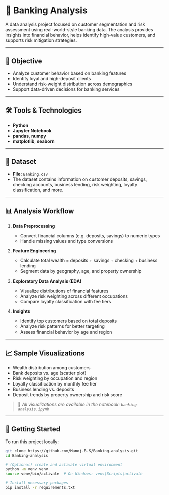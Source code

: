 # 🏦 Banking Analysis

A data analysis project focused on customer segmentation and risk assessment using real-world-style banking data. The analysis provides insights into financial behavior, helps identify high-value customers, and supports risk mitigation strategies.

---

## 📌 Objective

- Analyze customer behavior based on banking features  
- Identify loyal and high-deposit clients  
- Understand risk-weight distribution across demographics  
- Support data-driven decisions for banking services

---

## 🛠️ Tools & Technologies

- **Python**
- **Jupyter Notebook**
- **pandas**, **numpy**
- **matplotlib**, **seaborn**

---

## 📂 Dataset

- **File:** `Banking.csv`  
- The dataset contains information on customer deposits, savings, checking accounts, business lending, risk weighting, loyalty classification, and more.

---

## 📊 Analysis Workflow

1. **Data Preprocessing**
   - Convert financial columns (e.g. deposits, savings) to numeric types
   - Handle missing values and type conversions

2. **Feature Engineering**
   - Calculate total wealth = deposits + savings + checking + business lending
   - Segment data by geography, age, and property ownership

3. **Exploratory Data Analysis (EDA)**
   - Visualize distributions of financial features
   - Analyze risk weighting across different occupations
   - Compare loyalty classification with fee tiers

4. **Insights**
   - Identify top customers based on total deposits
   - Analyze risk patterns for better targeting
   - Assess financial behavior by age and region

---

## 📈 Sample Visualizations

- Wealth distribution among customers  
- Bank deposits vs. age (scatter plot)  
- Risk weighting by occupation and region  
- Loyalty classification by monthly fee tier  
- Business lending vs. deposits  
- Deposit trends by property ownership and risk score

> 📍 _All visualizations are available in the notebook: `banking analysis.ipynb`_

---

## 🚀 Getting Started

To run this project locally:

```bash
git clone https://github.com/Manoj-B-S/Banking-analysis.git
cd Banking-analysis

# (Optional) create and activate virtual environment
python -m venv venv
source venv/bin/activate  # On Windows: venv\Scripts\activate

# Install necessary packages
pip install -r requirements.txt
